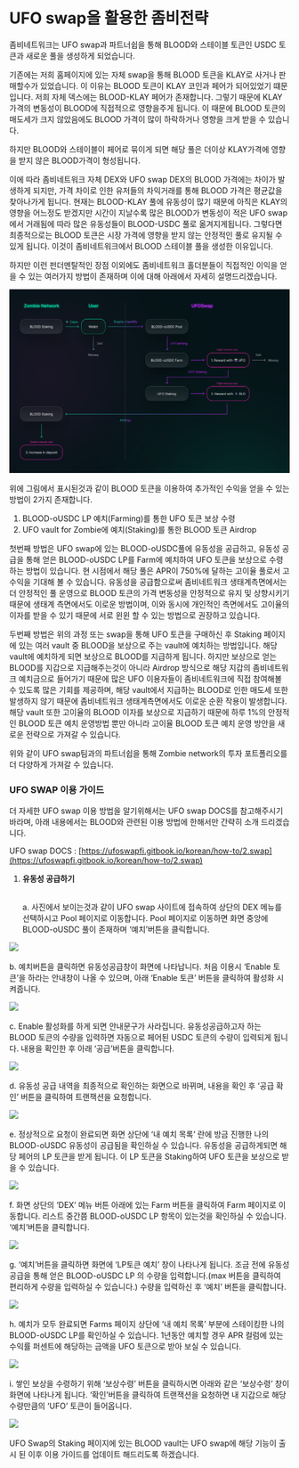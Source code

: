 # UFO swap을 활용한 좀비전략

좀비네트워크는 UFO swap과 파트너쉽을 통해 BLOOD와 스테이블 토큰인 USDC 토큰과 새로운 풀을 생성하게 되었습니다.

기존에는 저희 홈페이지에 있는 자체 swap을 통해 BLOOD 토큰을 KLAY로 사거나 판매할수가 있었습니다. 이 이유는 BLOOD 토큰이 KLAY 코인과 페어가 되어있었기 떄문입니다. 저희 자체 덱스에는 BLOOD-KLAY 페어가 존재합니다. 그렇기 때문에 KLAY 가격의 변동성이 BLOOD에 직접적으로 영향을주게 됩니다. 이 때문에 BLOOD 토큰의 매도세가 크지 않았음에도 BLOOD 가격이 많이 하락하거나 영향을 크게 받을 수 있습니다.

하지만 BLOOD와 스테이블이 페어로 묶이게 되면 해당 풀은 더이상 KLAY가격에 영향을 받지 않은 BLOOD가격이 형성됩니다.

이에 따라 좀비네트워크 자체 DEX와 UFO swap DEX의 BLOOD 가격에는 차이가 발생하게 되지만, 가격 차이로 인한 유저들의 차익거래를 통해 BLOOD 가격은 평균값을 찾아나가게 됩니다. 현재는 BLOOD-KLAY 풀에 유동성이 많기 때문에 아직은 KLAY의 영향을 어느정도 받겠지만 시간이 지날수록 많은 BLOOD가 변동성이 적은 UFO swap에서 거래됨에 따라 많은 유동성들이 BLOOD-USDC 풀로 옮겨지게됩니다. 그렇다면 최종적으로는 BLOOD 토큰은 시장 가격에 영향을 받지 않는 안정적인 풀로 유지될 수 있게 됩니다. 이것이 좀비네트워크에서 BLOOD 스테이블 풀을 생성한 이유입니다.

하지만 이런 펀더멘탈적인 장점 이외에도 좀비네트워크 홀더분들이 직접적인 이익을 얻을 수 있는 여러가지 방법이 존재하며 이에 대해 아래에서 자세히 설명드리겠습니다.

![](../.gitbook/assets/Zombie-UFO.png)

위에 그림에서 표시된것과 같이 BLOOD 토큰을 이용하여 추가적인 수익을 얻을 수 있는 방법이 2가지 존재합니다.

1. BLOOD-oUSDC LP 예치(Farming)를 통한 UFO 토큰 보상 수령
2. UFO vault for Zombie에 예치(Staking)를 통한 BLOOD 토큰 Airdrop

첫번째 방법은 UFO swap에 있는 BLOOD-oUSDC풀에 유동성을 공급하고, 유동성 공급을 통해 얻은 BLOOD-oUSDC LP를 Farm에 예치하여 UFO 토큰을 보상으로 수령하는 방법이 있습니다. 현 시점에서 해당 풀은 APR이 750%에 달하는 고이율 풀로서 고수익을 기대해 볼 수 있습니다. 유동성을 공급함으로써 좀비네트워크 생태계측면에서는 더 안정적인 풀 운영으로 BLOOD 토큰의 가격 변동성을 안정적으로 유지 및 상향시키기 때문에 생태계 측면에서도 이로운 방법이며, 이와 동시에 개인적인 측면에서도 고이율의 이자를 받을 수 있기 때문에 서로 윈윈 할 수 있는 방법으로 권장하고 있습니다.

두번째 방법은 위의 과정 또는 swap을 통해 UFO 토큰을 구매하신 후 Staking 페이지에 있는 여러 vault 중 BLOOD을 보상으로 주는 vault에 예치하는 방법입니다. 해당 vault에 예치하게 되면 보상으로 BLOOD를 지급하게 됩니다. 하지만 보상으로 얻는 BLOOD를 지갑으로 지급해주는것이 아니라 Airdrop 방식으로 해당 지갑의 좀비네트워크 예치금으로 들어가기 때문에 많은 UFO 이용자들이 좀비네트워크에 직접 참여해볼 수 있도록 많은 기회를 제공하며, 해당 vault에서 지급하는 BLOOD로 인한 매도세 또한 발생하지 않기 때문에 좀비네트워크 생태계측면에서도 이로운 순환 작용이 발생합니다. 해당 vault 또한 고이율의 BLOOD 이자를 보상으로 지급하기 때문에 하루 1%의 안정적인 BLOOD 토큰 예치 운영방법 뿐만 아니라 고이율 BLOOD 토큰 예치 운영 방안을 새로운 전략으로 가져갈 수 있습니다.

위와 같이 UFO swap팀과의 파트너쉽을 통해 Zombie network의 투자 포트폴리오를 더 다양하게 가져갈 수 있습니다.

### UFO SWAP 이용 가이드

더 자세한 UFO swap 이용 방법을 알기위해서는 UFO swap DOCS를 참고해주시기 바라며, 아래 내용에서는 BLOOD와 관련된 이용 방법에 한해서만 간략히 소개 드리겠습니다.

UFO swap DOCS : [https://ufoswapfi.gitbook.io/korean/how-to/2.swap](https://ufoswapfi.gitbook.io/korean/how-to/2.swap)



1.  **유동성 공급하기**

    \
    a. 사진에서 보이는것과 같이 UFO swap 사이트에 접속하여 상단의 DEX 메뉴를 선택하시고 Pool 페이지로 이동합니다. Pool 페이지로 이동하면 화면 중앙에 BLOOD-oUSDC 풀이 존재하며 ‘예치’버튼을 클릭합니다.

![](../.gitbook/assets/파트너십1.png)

b. 예치버튼을 클릭하면 유동성공급창이 화면에 나타납니다. 처음 이용시 ‘Enable 토큰’을 하라는 안내창이 나올 수 있으며, 아래 ‘Enable 토큰’ 버튼을 클릭하여 활성화 시켜줍니다.

![](../.gitbook/assets/파트너십2.png)

c. Enable 활성화를 하게 되면 안내문구가 사라집니다. 유동성공급하고자 하는 BLOOD 토큰의 수량을 입력하면 자동으로 페어된 USDC 토큰의 수량이 입력되게 됩니다. 내용을 확인한 후 아래 ‘공급’버튼을 클릭합니다.

![](../.gitbook/assets/파트너십3.png)

d. 유동성 공급 내역을 최종적으로 확인하는 화면으로 바뀌며, 내용을 확인 후 ‘공급 확인’ 버튼을 클릭하여 트랜잭션을 요청합니다.

![](../.gitbook/assets/파트너십4.png)

e. 정상적으로 요청이 완료되면 화면 상단에 ‘내 예치 목록’ 란에 방금 진행한 나의 BLOOD-oUSDC 유동성이 공급됨을 확인하실 수 있습니다. 유동성을 공급하게되면 해당 페어의 LP 토큰을 받게 됩니다. 이 LP 토큰을 Staking하여 UFO 토큰을 보상으로 받을 수 있습니다.

![](../.gitbook/assets/파트너십5.png)

f. 화면 상단의 ‘DEX’ 메뉴 버튼 아래에 있는 Farm 버튼을 클릭하여 Farm 페이지로 이동합니다. 리스트 중간쯤 BLOOD-oUSDC LP 항목이 있는것을 확인하실 수 있습니다. ‘예치’버튼을 클릭합니다.

![](../.gitbook/assets/파트너십6.png)

g. ‘예치’버튼을 클릭하면 화면에 ‘LP토큰 예치’ 창이 나타나게 됩니다. 조금 전에 유동성 공급을 통해 얻은 BLOOD-oUSDC LP 의 수량을 입력합니다.(max 버튼을 클릭하여 편리하게 수량을 입력하실 수 있습니다.) 수량을 입력하신 후 ‘예치’ 버튼을 클릭합니다.

![](../.gitbook/assets/파트너십7.png)

h. 예치가 모두 완료되면 Farms 페이지 상단에 ‘내 예치 목록’ 부분에 스테이킹한 나의 BLOOD-oUSDC LP를 확인하실 수 있습니다. 1년동안 예치할 경우 APR 컬럼에 있는 수익률 퍼센트에 해당하는 금액을 UFO 토큰으로 받아 보실 수 있습니다.

![](../.gitbook/assets/파트너십8.png)

i. 쌓인 보상을 수령하기 위해 ‘보상수령’ 버튼을 클릭하시면 아래와 같은 ‘보상수령’ 창이 화면에 나타나게 됩니다. ‘확인’버튼을 클릭하여 트랜잭션을 요청하면 내 지갑으로 해당 수량만큼의 ‘UFO’ 토큰이 들어옵니다.

![](../.gitbook/assets/파트너십9.png)

UFO Swap의 Staking 페이지에 있는 BLOOD vault는 UFO swap에 해당 기능이 출시 된 이후 이용 가이드를 업데이트 해드리도록 하겠습니다.
